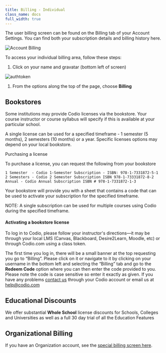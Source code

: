 ```yaml
---
title: Billing - Individual
class_name: docs
full_width: true
---
```


The user billing screen can be found on the Billing tab of your Account Settings. You can find both your subscription details and billing history here.

<img alt="Account Billing" src="/img/docs/account_billing.png" class="simple"/>

To access your individual billing area, follow these steps:

1. Click on your name and gravatar (bottom left of screen)
<img alt="authtoken" src="/img/docs/what_students_do/forgotpassword/profilepic.png" class="simple"/>

1. From the options along the top of the page, choose **Billing**

<a name="bookstore"></a>
## Bookstores
Some institutions may provide Codio licenses via the bookstore. Your course instructor or course syllabus will specify if this is available at your particular school. 

A single license can be used for a specified timeframe - 1 semester (5 months), 2 semesters (10 months) or a year. Specific licenses options may depend on your local bookstore.


Purchasing a license

To purchase a license, you can request the following from your bookstore

	1 Semester  - Codio 1-Semester Subscription - ISBN: 978-1-7331872-5-1
	2 Semesters - Codio 2 Semester Subscription ISBN 978-1-73331872-8-2
	Annual - Codio Annual Subscription ISBN # 978-1-7331872-1-3


Your bookstore will provide you with a sheet that contains a code that can be used to activate your subscription for the specified timeframe. 

NOTE: A single subscription can be used for multiple courses using Codio during the specified timeframe.


#### Activating a bookstore license

To log in to Codio, please follow your instructor's directions—it may be through your local LMS (Canvas, Blackboard, Desire2Learn, Moodle, etc) or through Codio.com using a class token.

The first time you log in, there will be a small banner at the top requesting you go to “Billing”. Please click on it or navigate to it by clicking on your username in the bottom left and selecting the “Billing” tab and go to the **Redeem Code** option where you can then enter the code provided to you. Please note the code is case sensitive so enter it exactly as given.
If you have any problems [contact us](/docs/dashboard/support/) through your Codio account or email us at [help@codio.com](mailto:help@codio.com)

## Educational Discounts
We offer substantial **Whole School** license discounts for Schools, Colleges and Universities as well as a full 30 day trial of all the Education Features

## Organizational Billing
If you have an Organization account, see the [special billing screen here](/docs/dashboard/account/billing/).